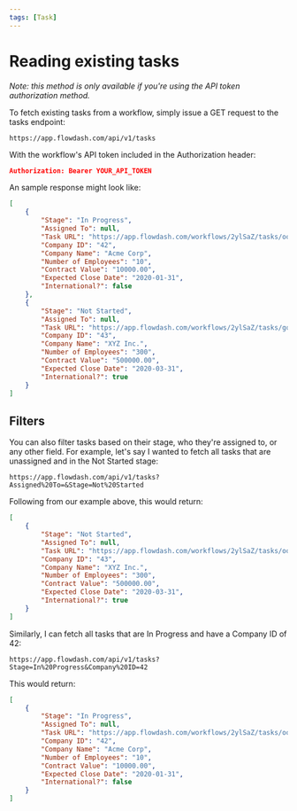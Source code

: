 ```yaml
---
tags: [Task]
---
```


# Reading existing tasks

*Note: this method is only available if you're using the API token authorization method.*

To fetch existing tasks from a workflow, simply issue a GET request to the tasks endpoint:

```
https://app.flowdash.com/api/v1/tasks
```

With the workflow's API token included in the Authorization header:

```json
Authorization: Bearer YOUR_API_TOKEN
```

An sample response might look like:

```json
[
    {
        "Stage": "In Progress",
        "Assigned To": null,
        "Task URL": "https://app.flowdash.com/workflows/2ylSaZ/tasks/ooCwnZ",
        "Company ID": "42",
        "Company Name": "Acme Corp",
        "Number of Employees": "10",
        "Contract Value": "10000.00",
        "Expected Close Date": "2020-01-31",
        "International?": false
    },
    {
        "Stage": "Not Started",
        "Assigned To": null,
        "Task URL": "https://app.flowdash.com/workflows/2ylSaZ/tasks/gqCQRO",
        "Company ID": "43",
        "Company Name": "XYZ Inc.",
        "Number of Employees": "300",
        "Contract Value": "500000.00",
        "Expected Close Date": "2020-03-31",
        "International?": true
    }
]
```

## Filters

You can also filter tasks based on their stage, who they're assigned to, or any other field. For example, let's say I wanted to fetch all tasks that are unassigned and in the Not Started stage:

```
https://app.flowdash.com/api/v1/tasks?Assigned%20To=&Stage=Not%20Started
```

Following from our example above, this would return:

```json
[
    {
        "Stage": "Not Started",
        "Assigned To": null,
        "Task URL": "https://app.flowdash.com/workflows/2ylSaZ/tasks/ooCwnZ",
        "Company ID": "43",
        "Company Name": "XYZ Inc.",
        "Number of Employees": "300",
        "Contract Value": "500000.00",
        "Expected Close Date": "2020-03-31",
        "International?": true
    }
]
```

Similarly, I can fetch all tasks that are In Progress and have a Company ID of 42:

```
https://app.flowdash.com/api/v1/tasks?Stage=In%20Progress&Company%20ID=42
```

This would return:

```json
[
    {
        "Stage": "In Progress",
        "Assigned To": null,
        "Task URL": "https://app.flowdash.com/workflows/2ylSaZ/tasks/ooCwnZ",
        "Company ID": "42",
        "Company Name": "Acme Corp",
        "Number of Employees": "10",
        "Contract Value": "10000.00",
        "Expected Close Date": "2020-01-31",
        "International?": false
    }
]
```
